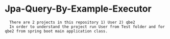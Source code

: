 # Jpa-Query-By-Example-Executor

      There are 2 projects in this repository 1) User 2) qbe2
      In order to understand the project run User from Test folder and for qbe2 from spring boot main application class.
